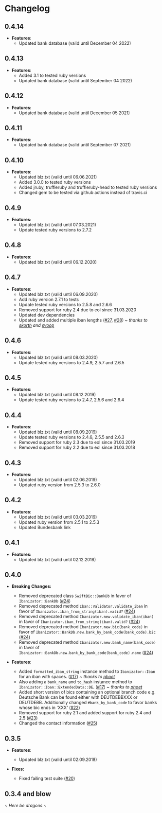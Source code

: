 # Changelog

## 0.4.14

- **Features:**
  - Updated bank database (valid until December 04 2022)

## 0.4.13

- **Features:**
  - Added 3.1 to tested ruby versions
  - Updated bank database (valid until September 04 2022)

## 0.4.12

- **Features:**
  - Updated bank database (valid until December 05 2021)

## 0.4.11

- **Features:**
  - Updated bank database (valid until September 07 2021)

## 0.4.10

- **Features:**
  - Updated blz.txt (valid until 06.06.2021)
  - Added 3.0.0 to tested ruby versions
  - Added jruby, truffleruby and truffleruby-head to tested ruby versions
  - Changed gem to be tested via github actions instead of travis.ci

## 0.4.9

- **Features:**
  - Updated blz.txt (valid until 07.03.2021)
  - Update tested ruby versions to 2.7.2

## 0.4.8

- **Features:**
  - Updated blz.txt (valid until 06.12.2020)

## 0.4.7

- **Features:**
  - Updated blz.txt (valid until 06.09.2020)
  - Add ruby version 2.7.1 to tests
  - Update tested ruby versions to 2.5.8 and 2.6.6
  - Removed support for ruby 2.4 due to eol since 31.03.2020
  - Updated dev dependencies
  - Updated and added multiple iban lengths ([#27](https://github.com/softwareinmotion/ibanizator/pull/27), [#28](https://github.com/softwareinmotion/ibanizator/pull/28)) ~ *thanks to [skorth](https://github.com/skorth) and [svoop](https://github.com/svoop)*

## 0.4.6

- **Features:**
  - Updated blz.txt (valid until 08.03.2020)
  - Update tested ruby versions to 2.4.9, 2.5.7 and 2.6.5

## 0.4.5

- **Features:**
  - Updated blz.txt (valid until 08.12.2019)
  - Update tested ruby versions to 2.4.7, 2.5.6 and 2.6.4

## 0.4.4

- **Features:**
  - Updated blz.txt (valid until 08.09.2019)
  - Update tested ruby versions to 2.4.6, 2.5.5 and 2.6.3
  - Removed support for ruby 2.3 due to eol since 31.03.2019
  - Removed support for ruby 2.2 due to eol since 31.03.2018

## 0.4.3

- **Features:**
  - Updated blz.txt (valid until 02.06.2019)
  - Updated ruby version from 2.5.3 to 2.6.0

## 0.4.2

- **Features:**
  - Updated blz.txt (valid until 03.03.2019)
  - Updated ruby version from 2.5.1 to 2.5.3
  - Updated Bundesbank link

## 0.4.1

- **Features:**
  - Updated blz.txt (valid until 02.12.2018)

## 0.4.0

- **Breaking Changes:**
  - Removed deprecated class `SwiftBic::BankDb` in favor of `Ibanizator::BankDb` ([#24](https://github.com/softwareinmotion/ibanizator/pull/24))
  - Removed deprecated method `Iban::Validator.validate_iban` in favor of `Ibanizator.iban_from_string(iban).valid?` ([#24](https://github.com/softwareinmotion/ibanizator/pull/24))
  - Removed deprecated method `Ibanizator.new.validate_iban(iban)` in favor of `Ibanizator.iban_from_string(iban).valid?` ([#24](https://github.com/softwareinmotion/ibanizator/pull/24))
  - Removed deprecated method `Ibanizator.new.bic(bank_code)` in favor of `Ibanizator::BankDb.new.bank_by_bank_code(bank_code).bic` ([#24](https://github.com/softwareinmotion/ibanizator/pull/24))
  - Removed deprecated method `Ibanizator.new.bank_name(bank_code)` in favor of `Ibanizator::BankDb.new.bank_by_bank_code(bank_code).name` ([#24](https://github.com/softwareinmotion/ibanizator/pull/24))

- **Features:**
  - Added `formatted_iban_string` instance method to `Ibanizator::Iban` for an iban with spaces. ([#17](https://github.com/softwareinmotion/ibanizator/pull/17)) ~ *thanks to [phoet](https://github.com/phoet)*
  - Also adding a `bank_name` and `to_hash` instance method to `Ibanizator::Iban::ExtendedData::DE`. ([#17](https://github.com/softwareinmotion/ibanizator/pull/17)) ~ *thanks to [phoet](https://github.com/phoet)*
  - Added short version of bics containing an optional branch code e.g. Deutsche Bank can be found either with DEUTDEBBXXX or DEUTDEBB. Additionally changed `#bank_by_bank_code` to favor banks whose bic ends in 'XXX' ([#22](https://github.com/softwareinmotion/ibanizator/pull/22))
  - Removed support for ruby 2.1 and added support for ruby 2.4 and 2.5 ([#23](https://github.com/softwareinmotion/ibanizator/pull/23))
  - Changed the contact information ([#25](https://github.com/softwareinmotion/ibanizator/pull/25))

## 0.3.5

- **Features:**
  - Updated blz.txt (valid until 02.09.2018)

- **Fixes:**
  - Fixed failing test suite ([#20](https://github.com/softwareinmotion/ibanizator/pull/20))

## 0.3.4 and blow

~ *Here be dragons* ~
